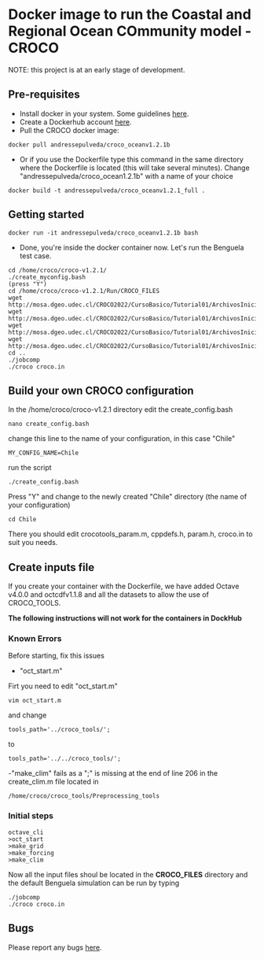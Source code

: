 # Docker image to run the Coastal and Regional Ocean COmmunity model - CROCO

NOTE: this project is at an early stage of development.  

## Pre-requisites

- Install docker in your system. Some guidelines [here](https://docs.docker.com/engine/installation/).
- Create a Dockerhub account [here](https://hub.docker.com/).
- Pull the CROCO docker image:
```
docker pull andressepulveda/croco_oceanv1.2.1b
```
- Or if you use the Dockerfile type this command in the same directory where the Dockerfile is located (this will take several minutes). Change "andressepulveda/croco_ocean1.2.1b" with a name of your choice
```
docker build -t andressepulveda/croco_oceanv1.2.1_full .
```


## Getting started 


```
docker run -it andressepulveda/croco_oceanv1.2.1b bash
```

- Done, you're inside the docker container now. Let's run the Benguela test case. 
```
cd /home/croco/croco-v1.2.1/
./create_myconfig.bash
(press "Y")
cd /home/croco/croco-v1.2.1/Run/CROCO_FILES
wget http://mosa.dgeo.udec.cl/CROCO2022/CursoBasico/Tutorial01/ArchivosIniciales/croco_grd.nc
wget http://mosa.dgeo.udec.cl/CROCO2022/CursoBasico/Tutorial01/ArchivosIniciales/croco_frc.nc
wget http://mosa.dgeo.udec.cl/CROCO2022/CursoBasico/Tutorial01/ArchivosIniciales/croco_clm.nc
wget http://mosa.dgeo.udec.cl/CROCO2022/CursoBasico/Tutorial01/ArchivosIniciales/croco_ini.nc
cd ..
./jobcomp
./croco croco.in
```

## Build your own CROCO configuration

In the /home/croco/croco-v1.2.1 directory edit the create_config.bash 
```
nano create_config.bash
```
change this line to the name of your configuration, in this case "Chile"
```
MY_CONFIG_NAME=Chile
```
run the script
```
./create_config.bash
```
Press "Y" and change to the newly created "Chile" directory (the name of your configuration)
```
cd Chile
```
There you should edit crocotools_param.m, cppdefs.h, param.h, croco.in
to suit you needs.

## Create inputs file

If you create your container with the Dockerfile, we have added Octave v4.0.0 and octcdfv1.1.8
and all the datasets to allow the use of CROCO_TOOLS. 

**The following instructions will not work for the containers in DockHub**

### Known Errors

Before starting, fix this issues

- "oct_start.m"

Firt you need to edit "oct_start.m"
```
vim oct_start.m
```
and change
```
tools_path='../croco_tools/';
```
to
```
tools_path='../../croco_tools/';
```

-"make_clim" fails as a ";" is missing at the end of line 206 in the create_clim.m file located in 
```
/home/croco/croco_tools/Preprocessing_tools
```

### Initial steps 
```
octave_cli
>oct_start
>make_grid
>make_forcing
>make_clim
```
Now all the input files shoul be located in the **CROCO_FILES** directory and the default
Benguela simulation can be run by typing

```
./jobcomp
./croco croco.in
```


## Bugs
Please report any bugs [here](https://github.com/AndresSepulveda/docker-croco-public/issues).
